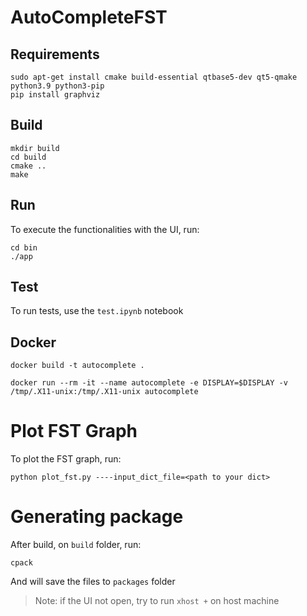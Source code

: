 # AutoCompleteFST

## Requirements
```
sudo apt-get install cmake build-essential qtbase5-dev qt5-qmake python3.9 python3-pip 
pip install graphviz
```

## Build

```
mkdir build
cd build
cmake ..
make
```

## Run
To execute the functionalities with the UI, run:
```
cd bin
./app
```

## Test
 To run tests, use the `test.ipynb` notebook

## Docker
```
docker build -t autocomplete .
```

```
docker run --rm -it --name autocomplete -e DISPLAY=$DISPLAY -v /tmp/.X11-unix:/tmp/.X11-unix autocomplete
```
# Plot FST Graph
To plot the FST graph, run:
```
python plot_fst.py ----input_dict_file=<path to your dict>
```
# Generating package
After build, on `build` folder, run:
```
cpack
```
And will save the files to `packages` folder
> Note: if the UI not open, try to run `xhost +` on host machine